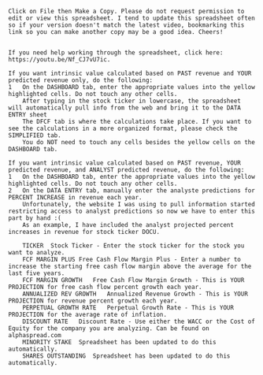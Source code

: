 	Click on File then Make a Copy. Please do not request permission to edit or view this spreadsheet. I tend to update this spreadsheet often so if your version doesn't match the latest video, bookmarking this link so you can make another copy may be a good idea. Cheers!		
			
			
	If you need help working through the spreadsheet, click here: https://youtu.be/Nf_CJ7vU7ic. 		
			
	If you want intrinsic value calculated based on PAST revenue and YOUR predicted revenue only, do the following:		
	1	On the DASHBOARD tab, enter the appropriate values into the yellow highlighted cells. Do not touch any other cells.	
		After typing in the stock ticker in lowercase, the spreadsheet will automatically pull info from the web and bring it to the DATA ENTRY sheet	
		The DFCF tab is where the calculations take place. If you want to see the calculations in a more organized format, please check the SIMPLIFIED tab.	
		You do NOT need to touch any cells besides the yellow cells on the DASHBOARD tab.	
			
	If you want intrinsic value calculated based on PAST revenue, YOUR predicted revenue, and ANALYST predicted revenue, do the following:		
	1	On the DASHBOARD tab, enter the appropriate values into the yellow highlighted cells. Do not touch any other cells.	
	2	On the DATA ENTRY tab, manually enter the analyste predictions for PERCENT INCREASE in revenue each year. 	
		Unfortunately, the website I was using to pull information started restricting access to analyst predictions so now we have to enter this part by hand :(	
		As an example, I have included the analyst projected percent increases in revenue for stock ticker DOCU.	
			
		TICKER	Stock Ticker - Enter the stock ticker for the stock you want to analyze.
		FCF MARGIN PLUS	Free Cash Flow Margin Plus - Enter a number to increase the starting free cash flow margin above the average for the last five years.
		FCF MARGIN GROWTH	Free Cash Flow Margin Growth - This is YOUR PROJECTION for free cash flow percent growth each year.
		ANNUALIZED REV GROWTH	Annualized Revenue Growth - This is YOUR PROJECTION for revenue percent growth each year.
		PERPETUAL GROWTH RATE	Perpetual Growth Rate - This is YOUR PROJECTION for the average rate of inflation.
		DISCOUNT RATE	Discount Rate - Use either the WACC or the Cost of Equity for the company you are analyzing. Can be found on alphaspread.com
		MINORITY STAKE	Spreadsheet has been updated to do this automatically.
		SHARES OUTSTANDING	Spreadsheet has been updated to do this automatically.
